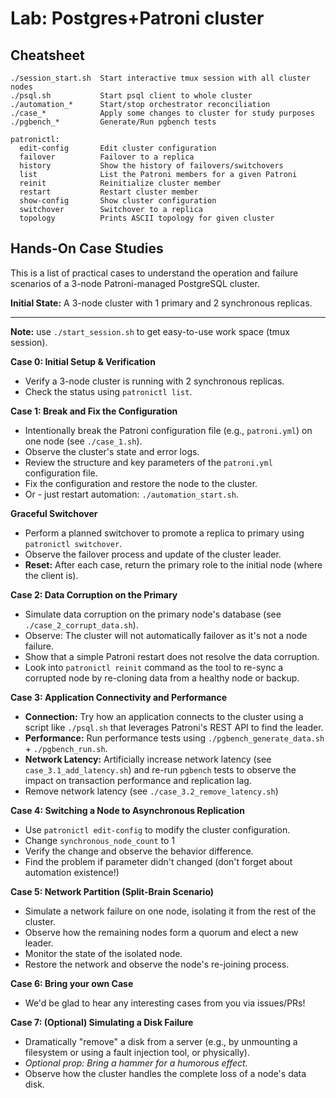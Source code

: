 # Lab: Postgres+Patroni cluster

## Cheatsheet
```
./session_start.sh  Start interactive tmux session with all cluster nodes
./psql.sh           Start psql client to whole cluster
./automation_*      Start/stop orchestrator reconciliation
./case_*            Apply some changes to cluster for study purposes
./pgbench_*         Generate/Run pgbench tests

patronictl:
  edit-config       Edit cluster configuration
  failover          Failover to a replica
  history           Show the history of failovers/switchovers
  list              List the Patroni members for a given Patroni
  reinit            Reinitialize cluster member
  restart           Restart cluster member
  show-config       Show cluster configuration
  switchover        Switchover to a replica
  topology          Prints ASCII topology for given cluster
```

## **Hands-On Case Studies**

This is a list of practical cases to understand the operation and failure scenarios of a 3-node Patroni-managed PostgreSQL cluster.

**Initial State:** A 3-node cluster with 1 primary and 2 synchronous replicas.

---
**Note:** use `./start_session.sh` to get easy-to-use work space (tmux session).

**Case 0: Initial Setup & Verification**
*   Verify a 3-node cluster is running with 2 synchronous replicas.
*   Check the status using `patronictl list`.

**Case 1: Break and Fix the Configuration**

*   Intentionally break the Patroni configuration file (e.g., `patroni.yml`) on one node (see `./case_1.sh`).
*   Observe the cluster's state and error logs.
*   Review the structure and key parameters of the `patroni.yml` configuration file.
*   Fix the configuration and restore the node to the cluster.
*   Or - just restart automation: `./automation_start.sh`.

**Graceful Switchover**
*   Perform a planned switchover to promote a replica to primary using `patronictl switchover`.
*   Observe the failover process and update of the cluster leader.
*   **Reset:** After each case, return the primary role to the initial node (where the client is).

**Case 2: Data Corruption on the Primary**
*   Simulate data corruption on the primary node's database (see `./case_2_corrupt_data.sh`).
*   Observe: The cluster will not automatically failover as it's not a node failure.
*   Show that a simple Patroni restart does not resolve the data corruption.
*   Look into `patronictl reinit` command as the tool to re-sync a corrupted node by re-cloning data from a healthy node or backup.

**Case 3: Application Connectivity and Performance**
*   **Connection:** Try how an application connects to the cluster using a script like `./psql.sh` that leverages Patroni's REST API to find the leader.
*   **Performance:** Run performance tests using `./pgbench_generate_data.sh` + `./pgbench_run.sh`.
*   **Network Latency:** Artificially increase network latency (see `case_3.1_add_latency.sh`) and re-run `pgbench` tests to observe the impact on transaction performance and replication lag.
*   Remove network latency (see `./case_3.2_remove_latency.sh`)

**Case 4: Switching a Node to Asynchronous Replication**
*   Use `patronictl edit-config` to modify the cluster configuration.
*   Change `synchronous_node_count` to 1
*   Verify the change and observe the behavior difference.
*   Find the problem if parameter didn't changed (don't forget about automation existence!)

**Case 5: Network Partition (Split-Brain Scenario)**
*   Simulate a network failure on one node, isolating it from the rest of the cluster.
*   Observe how the remaining nodes form a quorum and elect a new leader.
*   Monitor the state of the isolated node.
*   Restore the network and observe the node's re-joining process.

**Case 6: Bring your own Case**
*   We'd be glad to hear any interesting cases from you via issues/PRs!

**Case 7: (Optional) Simulating a Disk Failure**
*   Dramatically "remove" a disk from a server (e.g., by unmounting a filesystem or using a fault injection tool, or physically).
*   *Optional prop: Bring a hammer for a humorous effect.*
*   Observe how the cluster handles the complete loss of a node's data disk.
